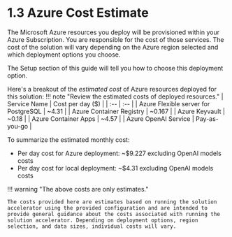 # 1.3 Azure Cost Estimate

The Microsoft Azure resources you deploy will be provisioned within your Azure Subscription. You are responsible for the cost of those services. The cost of the solution will vary depending on the Azure region selected and which deployment options you choose.

The Setup section of this guide will tell you how to choose this deployment option.

Here's a breakout of the _estimated cost_ of Azure resources deployed for this solution:
    !!! note "Review the estimated costs of deployed resources."
        | Service Name | Cost per day ($) |
        | :-- | :-- |
        | Azure Flexible server for PostgreSQL | ~4.31 |
        | Azure Container Registry | ~0.167 |
        | Azure Keyvault | ~0.18 |
        | Azure Container Apps | ~4.57 |
        | Azure OpenAI Service | Pay-as-you-go |

To summarize the estimated monthly cost:

- Per day cost for Azure deployment: ~$9.227 excluding OpenAI models costs
- Per day cost for local deployment: ~$4.31 excluding OpenAI models costs

!!! warning "The above costs are only estimates."

    The costs provided here are estimates based on running the solution accelerator using the provided configuration and are intended to provide general guidance about the costs associated with running the solution accelerator. Depending on deployment options, region selection, and data sizes, individual costs will vary.
